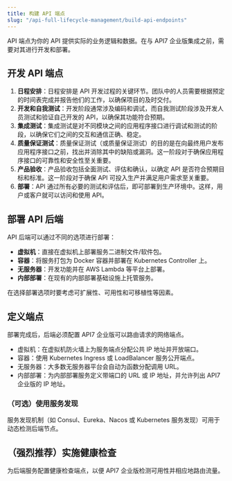 ```yaml
---
title: 构建 API 端点
slug: "/api-full-lifecycle-management/build-api-endpoints"
---
```


API 端点为你的 API 提供实际的业务逻辑和数据。在与 API7 企业版集成之前，需要对其进行开发和部署。

## 开发 API 端点

1. **日程安排**：日程安排是 API 开发过程的关键环节。团队中的人员需要根据预定的时间表完成并报告他们的工作，以确保项目的及时交付。
2. **开发和自我测试**：开发阶段通常涉及编码和调试，而自我测试阶段涉及开发人员测试和验证自己开发的 API，以确保其功能符合预期。
3. **集成测试**：集成测试是对不同模块之间的应用程序接口进行调试和测试的阶段，以确保它们之间的交互和通信正确、稳定。
4. **质量保证测试**：质量保证测试（或质量保证测试）的目的是在向最终用户发布应用程序接口之前，找出并消除其中的缺陷或漏洞。这一阶段对于确保应用程序接口的可靠性和安全性至关重要。
5. **产品验收**：产品验收包括全面测试、评估和确认，以确定 API 是否符合预期目标和标准。这一阶段对于确保 API 可投入生产并满足用户需求至关重要。
6. **部署**：API 通过所有必要的测试和评估后，即可部署到生产环境中。这样，用户或客户就可以访问和使用 API。

## 部署 API 后端

API 后端可以通过不同的选项进行部署：

- **虚拟机**：直接在虚拟机上部署服务二进制文件/软件包。
- **容器**：将服务打包为 Docker 容器并部署在 Kubernetes Controller 上。
- **无服务器**：开发功能并在 AWS Lambda 等平台上部署。
- **内部部署**：在现有的内部部署基础设施上托管服务。

在选择部署选项时要考虑可扩展性、可用性和可移植性等因素。

## 定义端点

部署完成后，后端必须配置 API7 企业版可以路由请求的网络端点。

- 虚拟机：在虚拟机防火墙上为服务端点分配公共 IP 地址并开放端口。
- 容器：使用 Kubernetes Ingress 或 LoadBalancer 服务公开端点。
- 无服务器：大多数无服务器平台会自动为函数分配调用 URL。
- 内部部署：为内部部署服务定义带端口的 URL 或 IP 地址，并允许列出 API7 企业版的 IP 地址。

### （可选）使用服务发现

服务发现机制（如 Consul、Eureka、Nacos 或 Kubernetes 服务发现）可用于动态检测后端节点。

## （强烈推荐）实施健康检查

为后端服务配置健康检查端点，以便 API7 企业版检测可用性并相应地路由流量。